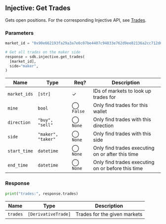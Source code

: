 ## Injective: Get Trades

Gets open positions. For the corresponding Injective API, see [Trades][derivative-trades].

[derivative-trades]: https://api.injective.exchange/#injectivederivativeexchangerpc-trades

### Parameters

```python
market_id = "0x90e662193fa29a3a7e6c07be4407c94833e762d9ee82136a2cc712d6b87d7de3"

# Get all trades on the maker side
response = sdk.injective.get_trades(
  [market_id],
  side="maker",
)
```

| Name | Type | Req? | Description |
| - | - | - | - |
| `market_ids` | `[str]` | ✓ | IDs of markets to look up trades for |
| `mine` | `bool` | ◯ `False` | Only find trades for this wallet |
| `direction` | `"buy", "sell"` | ◯ `None` | Only find trades with this direction |
| `side` | `"maker", "taker"` | ◯ `None` | Only find trades with this side |
| `start_time` | `datetime` | ◯ `None` | Only find trades executing on or after this time |
| `end_time` | `datetime` | ◯ `None` | Only find trades executing on or before this time |

### Response

```python
print("trades:", response.trades)
```

| Name | Type | Description |
| - | - | - |
| `trades` | `[DerivativeTrade]` | Trades for the given markets |
